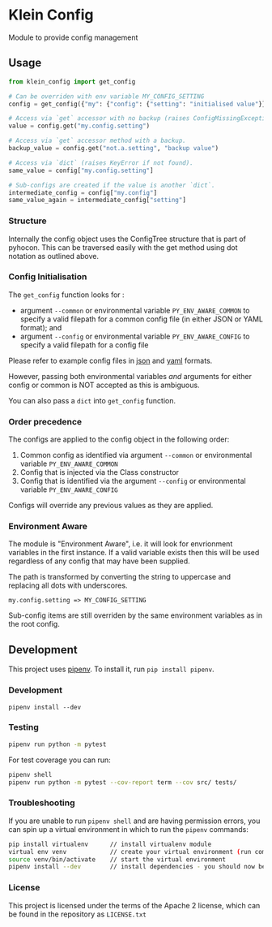 # Klein Config

Module to provide config management

## Usage

```python
from klein_config import get_config

# Can be overriden with env variable MY_CONFIG_SETTING
config = get_config({"my": {"config": {"setting": "initialised value"}})

# Access via `get` accessor with no backup (raises ConfigMissingException if not found).
value = config.get("my.config.setting")

# Access via `get` accessor method with a backup.
backup_value = config.get("not.a.setting", "backup value")

# Access via `dict` (raises KeyError if not found).
same_value = config["my.config.setting"]

# Sub-configs are created if the value is another `dict`.
intermediate_config = config["my.config"]
same_value_again = intermediate_config["setting"]
```

### Structure
Internally the config object uses the ConfigTree structure that is part of pyhocon. This can be traversed easily with the get method using dot notation as outlined above.

### Config Initialisation
The `get_config` function looks for :
- argument `--common` or environmental variable `PY_ENV_AWARE_COMMON` to specify a valid filepath for a common config file (in either JSON or YAML format); and
- argument `--config` or environmental variable `PY_ENV_AWARE_CONFIG` to specify a valid filepath for a config file 

Please refer to example config files in [json](src/example.config.json) and [yaml](src/example.config.yaml) formats. 

However, passing both environmental variables _and_ arguments for either config or common is NOT accepted as this is ambiguous.

You can also pass a `dict` into `get_config` function.

### Order precedence
The configs are applied to the config object in the following order: 

1. Common config as identified via argument `--common` or environmental variable `PY_ENV_AWARE_COMMON`
2. Config that is injected via the Class constructor
3. Config that is identified via the argument `--config` or environmental variable `PY_ENV_AWARE_CONFIG`


Configs will override any previous values as they are applied.

### Environment Aware
The module is "Environment Aware", i.e. it will look for envrionment variables in the first instance. If a valid variable exists then this will be used regardless of any config that may have been supplied.

The path is transformed by converting the string to uppercase and replacing all dots with underscores.

```
my.config.setting => MY_CONFIG_SETTING
```

Sub-config items are still overriden by the same environment variables as in the root config.

## Development
This project uses [pipenv](https://github.com/pypa/pipenv). To install it, run `pip install pipenv`.

### Development
```
pipenv install --dev
```

### Testing
```bash
pipenv run python -m pytest
```
For test coverage you can run:
```bash
pipenv shell
pipenv run python -m pytest --cov-report term --cov src/ tests/
```

### Troubleshooting

If you are unable to run `pipenv shell` and are having permission errors, you can spin up a virtual environment in which to run 
the `pipenv` commands:

```bash
pip install virtualenv      // install virtualenv module
virtual env venv            // create your virtual environment (run command from project root directory)
source venv/bin/activate    // start the virtual environment
pipenv install --dev        // install dependencies - you should now be able to run the tests with the above commands
```


### License
This project is licensed under the terms of the Apache 2 license, which can be found in the repository as `LICENSE.txt`
